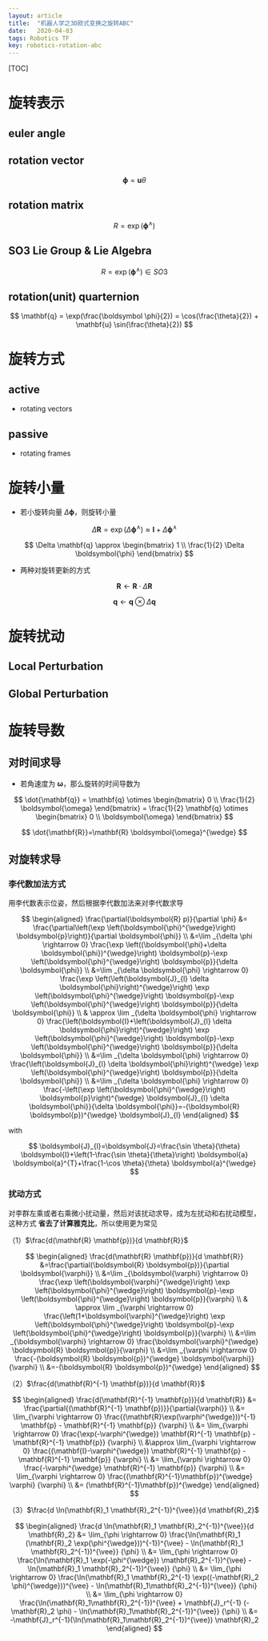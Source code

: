 ```yaml
---
layout: article
title:  "机器人学之3D欧式变换之旋转ABC"
date:   2020-04-03
tags: Robotics TF
key: robotics-rotation-abc
---
```


[TOC]

# 旋转表示

## euler angle

## rotation vector

$$
\boldsymbol \phi = \mathbf{u} \theta
$$

## rotation matrix

$$
R = \exp({{\boldsymbol \phi}^{\wedge}})
$$

## SO3 Lie Group & Lie Algebra

$$
R = \exp({{\boldsymbol \phi}^{\wedge}}) \in SO3
$$

## rotation(unit) quarternion

$$
\mathbf{q}
= \exp(\frac{\boldsymbol \phi}{2})
= \cos(\frac{\theta}{2}) + \mathbf{u} \sin(\frac{\theta}{2})
$$


# 旋转方式

## active

* rotating vectors

## passive

* rotating frames


# 旋转小量

* 若小旋转向量 $\Delta \boldsymbol{\phi}$，则旋转小量

$$
\Delta \mathbf{R}
= \exp({\Delta \boldsymbol{\phi}}^\wedge)
\approx \mathbf{I} + {\Delta \boldsymbol{\phi}}^\wedge
$$

$$
\Delta \mathbf{q}
\approx \begin{bmatrix} 1 \\ \frac{1}{2} \Delta \boldsymbol{\phi} \end{bmatrix}
$$

* 两种对旋转更新的方式

$$
\mathbf{R} \leftarrow \mathbf{R} \cdot \Delta \mathbf{R}
$$

$$
\mathbf{q} \leftarrow \mathbf{q} \otimes \Delta \mathbf{q}
$$


# 旋转扰动

## Local Perturbation

## Global Perturbation


# 旋转导数

## 对时间求导

* 若角速度为 $\boldsymbol{\omega}$，那么旋转的时间导数为

$$
\dot{\mathbf{q}}
= \mathbf{q} \otimes
\begin{bmatrix} 0 \\ \frac{1}{2} \boldsymbol{\omega} \end{bmatrix}
= \frac{1}{2} \mathbf{q} \otimes
\begin{bmatrix} 0 \\ \boldsymbol{\omega} \end{bmatrix}
$$

$$
\dot{\mathbf{R}}=\mathbf{R} \boldsymbol{\omega}^{\wedge}
$$

## 对旋转求导

### 李代数加法方式

用李代数表示位姿，然后根据李代数加法来对李代数求导

$$
\begin{aligned}
\frac{\partial(\boldsymbol{R} p)}{\partial \phi} &=
\frac{\partial\left(\exp \left(\boldsymbol{\phi}^{\wedge}\right) \boldsymbol{p}\right)}{\partial \boldsymbol{\phi}} \\
&=\lim _{\delta \phi \rightarrow 0} \frac{\exp \left((\boldsymbol{\phi}+\delta \boldsymbol{\phi})^{\wedge}\right) \boldsymbol{p}-\exp \left(\boldsymbol{\phi}^{\wedge}\right) \boldsymbol{p}}{\delta \boldsymbol{\phi}} \\
&=\lim _{\delta \boldsymbol{\phi} \rightarrow 0} \frac{\exp \left(\left(\boldsymbol{J}_{l} \delta \boldsymbol{\phi}\right)^{\wedge}\right) \exp \left(\boldsymbol{\phi}^{\wedge}\right) \boldsymbol{p}-\exp \left(\boldsymbol{\phi}^{\wedge}\right) \boldsymbol{p}}{\delta \boldsymbol{\phi}} \\
& \approx \lim _{\delta \boldsymbol{\phi} \rightarrow 0} \frac{\left(\boldsymbol{I}+\left(\boldsymbol{J}_{l} \delta \boldsymbol{\phi}\right)^{\wedge}\right) \exp \left(\boldsymbol{\phi}^{\wedge}\right) \boldsymbol{p}-\exp \left(\boldsymbol{\phi}^{\wedge}\right) \boldsymbol{p}}{\delta \boldsymbol{\phi}} \\
&=\lim _{\delta \boldsymbol{\phi} \rightarrow 0} \frac{\left(\boldsymbol{J}_{l} \delta \boldsymbol{\phi}\right)^{\wedge} \exp \left(\boldsymbol{\phi}^{\wedge}\right) \boldsymbol{p}}{\delta \boldsymbol{\phi}} \\
&=\lim _{\delta \boldsymbol{\phi} \rightarrow 0} \frac{-\left(\exp \left(\boldsymbol{\phi}^{\wedge}\right) \boldsymbol{p}\right)^{\wedge} \boldsymbol{J}_{l} \delta \boldsymbol{\phi}}{\delta \boldsymbol{\phi}}=-(\boldsymbol{R} \boldsymbol{p})^{\wedge} \boldsymbol{J}_{l}
\end{aligned}
$$

with

$$
\boldsymbol{J}_{l}=\boldsymbol{J}=\frac{\sin \theta}{\theta} \boldsymbol{I}+\left(1-\frac{\sin \theta}{\theta}\right) \boldsymbol{a} \boldsymbol{a}^{T}+\frac{1-\cos \theta}{\theta} \boldsymbol{a}^{\wedge}
$$

### 扰动方式

对李群左乘或者右乘微小扰动量，然后对该扰动求导，成为左扰动和右扰动模型，这种方式 **省去了计算雅克比**，所以使用更为常见

（1）$\frac{d(\mathbf{R} \mathbf{p})}{d \mathbf{R}}$

$$
\begin{aligned}
\frac{d(\mathbf{R} \mathbf{p})}{d \mathbf{R}}
&=\frac{\partial(\boldsymbol{R} \boldsymbol{p})}{\partial \boldsymbol{\varphi}} \\
&=\lim _{\boldsymbol{\varphi} \rightarrow 0} \frac{\exp \left(\boldsymbol{\varphi}^{\wedge}\right) \exp \left(\boldsymbol{\phi}^{\wedge}\right) \boldsymbol{p}-\exp \left(\boldsymbol{\phi}^{\wedge}\right) \boldsymbol{p}}{\varphi} \\
& \approx \lim _{\varphi \rightarrow 0} \frac{\left(1+\boldsymbol{\varphi}^{\wedge}\right) \exp \left(\boldsymbol{\phi}^{\wedge}\right) \boldsymbol{p}-\exp \left(\boldsymbol{\phi}^{\wedge}\right) \boldsymbol{p}}{\varphi} \\
&=\lim _{\boldsymbol{\varphi} \rightarrow 0} \frac{\boldsymbol{\varphi}^{\wedge} \boldsymbol{R} \boldsymbol{p}}{\varphi} \\
&=\lim _{\varphi \rightarrow 0} \frac{-(\boldsymbol{R} \boldsymbol{p})^{\wedge} \boldsymbol{\varphi}}{\varphi} \\
&=-(\boldsymbol{R} \boldsymbol{p})^{\wedge}
\end{aligned}
$$

（2）$\frac{d(\mathbf{R}^{-1} \mathbf{p})}{d \mathbf{R}}$

$$
\begin{aligned}
\frac{d(\mathbf{R}^{-1} \mathbf{p})}{d \mathbf{R}}
&= \frac{\partial{(\mathbf{R}^{-1} \mathbf{p})}}{\partial{\varphi}} \\
&= \lim_{\varphi \rightarrow 0}
   \frac{(\mathbf{R}\exp(\varphi^{\wedge}))^{-1} \mathbf{p} - \mathbf{R}^{-1} \mathbf{p}} {\varphi} \\
&= \lim_{\varphi \rightarrow 0}
   \frac{\exp(-\varphi^{\wedge}) \mathbf{R}^{-1} \mathbf{p} - \mathbf{R}^{-1} \mathbf{p}} {\varphi} \\
&\approx
   \lim_{\varphi \rightarrow 0}
   \frac{(\mathbf{I}-\varphi^{\wedge}) \mathbf{R}^{-1} \mathbf{p} - \mathbf{R}^{-1} \mathbf{p}} {\varphi} \\
&= \lim_{\varphi \rightarrow 0}
   \frac{-\varphi^{\wedge} \mathbf{R}^{-1} \mathbf{p}} {\varphi} \\
&= \lim_{\varphi \rightarrow 0}
   \frac{(\mathbf{R}^{-1}\mathbf{p})^{\wedge} \varphi} {\varphi} \\
&= (\mathbf{R}^{-1}\mathbf{p})^{\wedge}
\end{aligned}
$$

（3）$\frac{d \ln(\mathbf{R}_1 \mathbf{R}_2^{-1})^{\vee}}{d \mathbf{R}_2}$

$$
\begin{aligned}
\frac{d \ln(\mathbf{R}_1 \mathbf{R}_2^{-1})^{\vee}}{d \mathbf{R}_2}
&= \lim_{\phi \rightarrow 0}
   \frac{\ln(\mathbf{R}_1 (\mathbf{R}_2 \exp(\phi^{\wedge}))^{-1})^{\vee} - \ln(\mathbf{R}_1 \mathbf{R}_2^{-1})^{\vee}} {\phi} \\
&= \lim_{\phi \rightarrow 0}
   \frac{\ln(\mathbf{R}_1 \exp(-\phi^{\wedge}) \mathbf{R}_2^{-1})^{\vee}  - \ln(\mathbf{R}_1 \mathbf{R}_2^{-1})^{\vee}} {\phi} \\
&= \lim_{\phi \rightarrow 0}
   \frac{\ln(\mathbf{R}_1 \mathbf{R}_2^{-1} \exp((-\mathbf{R}_2 \phi)^{\wedge}))^{\vee} - \ln(\mathbf{R}_1\mathbf{R}_2^{-1})^{\vee}} {\phi} \\
&= \lim_{\phi \rightarrow 0}
   \frac{\ln(\mathbf{R}_1\mathbf{R}_2^{-1})^{\vee} + \mathbf{J}_r^{-1} (-\mathbf{R}_2 \phi) - \ln(\mathbf{R}_1\mathbf{R}_2^{-1})^{\vee}} {\phi} \\
&= -\mathbf{J}_r^{-1}(\ln(\mathbf{R}_1\mathbf{R}_2^{-1})^{\vee}) \mathbf{R}_2
\end{aligned}
$$

